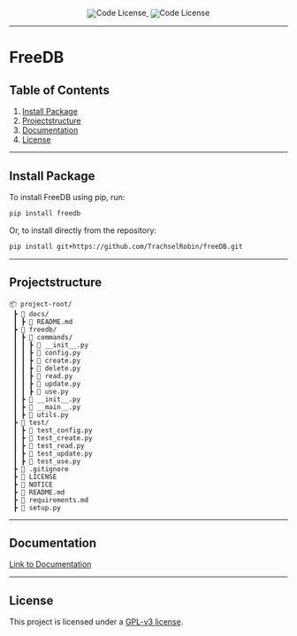 
<div align="center" style="line-height: 1;">
  <a href="https://github.com/x47base/ch-finance-engine/" style="margin: 2px;">
    <img alt="Code License" src="https://img.shields.io/badge/Release_Version-V0.1.4-green" style="display: inline-block; vertical-align: middle;"/>
  </a>
  <a href="https://github.com/x47base/ch-finance-engine/blob/main/LICENSE" style="margin: 2px;">
    <img alt="Code License" src="https://img.shields.io/badge/Code_License-GPL_v3_License-blue" style="display: inline-block; vertical-align: middle;"/>
  </a>
</div>

---

# FreeDB

## Table of Contents
1. [Install Package](#install-package)  
2. [Projectstructure](#projectstructure)  
4. [Documentation](#documentation)  
5. [License](#license)  

---

## Install Package

To install FreeDB using pip, run:

```bash
pip install freedb
```

Or, to install directly from the repository:

```bash
pip install git+https://github.com/TrachselRobin/freeDB.git
```

---

## Projectstructure

```
📦 project-root/
 ┣ 📁 docs/
 ┃ ┣ 📜 README.md
 ┣ 📁 freedb/
 ┃ ┣ 📁 commands/
 ┃ ┃ ┣ 📜 __init__.py
 ┃ ┃ ┣ 📜 config.py
 ┃ ┃ ┣ 📜 create.py
 ┃ ┃ ┣ 📜 delete.py
 ┃ ┃ ┣ 📜 read.py
 ┃ ┃ ┣ 📜 update.py
 ┃ ┃ ┣ 📜 use.py
 ┃ ┣ 📜 __init__.py
 ┃ ┣ 📜 __main__.py
 ┃ ┣ 📜 utils.py
 ┣ 📁 test/
 ┃ ┣ 📜 test_config.py
 ┃ ┣ 📜 test_create.py
 ┃ ┣ 📜 test_read.py
 ┃ ┣ 📜 test_update.py
 ┃ ┣ 📜 test_use.py
 ┣ 📜 .gitignore
 ┣ 📜 LICENSE
 ┣ 📜 NOTICE
 ┣ 📜 README.md
 ┣ 📜 requirements.md
 ┣ 📜 setup.py
```

---

## Documentation

[Link to Documentation](docs/README.md)

---

## License

This project is licensed under a [GPL-v3 license](LICENSE).
